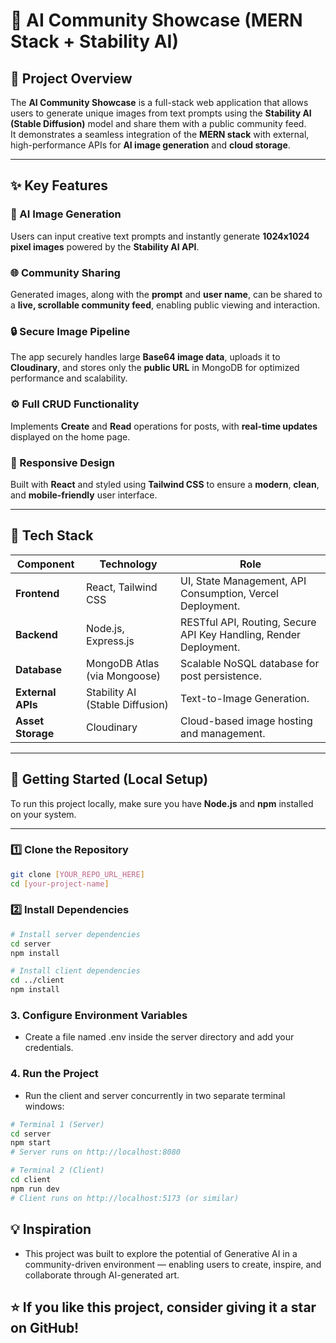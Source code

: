 # 🧠 AI Community Showcase (MERN Stack + Stability AI)

## 📘 Project Overview
The **AI Community Showcase** is a full-stack web application that allows users to generate unique images from text prompts using the **Stability AI (Stable Diffusion)** model and share them with a public community feed.  
It demonstrates a seamless integration of the **MERN stack** with external, high-performance APIs for **AI image generation** and **cloud storage**.

---

## ✨ Key Features

### 🎨 AI Image Generation
Users can input creative text prompts and instantly generate **1024x1024 pixel images** powered by the **Stability AI API**.

### 🌐 Community Sharing
Generated images, along with the **prompt** and **user name**, can be shared to a **live, scrollable community feed**, enabling public viewing and interaction.

### 🔒 Secure Image Pipeline
The app securely handles large **Base64 image data**, uploads it to **Cloudinary**, and stores only the **public URL** in MongoDB for optimized performance and scalability.

### ⚙️ Full CRUD Functionality
Implements **Create** and **Read** operations for posts, with **real-time updates** displayed on the home page.

### 📱 Responsive Design
Built with **React** and styled using **Tailwind CSS** to ensure a **modern**, **clean**, and **mobile-friendly** user interface.

---

## 🧩 Tech Stack

| **Component**       | **Technology**                         | **Role**                                                                 |
|----------------------|----------------------------------------|--------------------------------------------------------------------------|
| **Frontend**         | React, Tailwind CSS                    | UI, State Management, API Consumption, Vercel Deployment.                |
| **Backend**          | Node.js, Express.js                    | RESTful API, Routing, Secure API Key Handling, Render Deployment.        |
| **Database**         | MongoDB Atlas (via Mongoose)           | Scalable NoSQL database for post persistence.                            |
| **External APIs**    | Stability AI (Stable Diffusion)        | Text-to-Image Generation.                                                |
| **Asset Storage**    | Cloudinary                             | Cloud-based image hosting and management.                                |

---

## 🚀 Getting Started (Local Setup)

To run this project locally, make sure you have **Node.js** and **npm** installed on your system.

---

### 1️⃣ Clone the Repository
```bash
git clone [YOUR_REPO_URL_HERE]
cd [your-project-name]
```

### 2️⃣ Install Dependencies
```bash
# Install server dependencies
cd server
npm install

# Install client dependencies
cd ../client
npm install
```

### 3. Configure Environment Variables
- Create a file named .env inside the server directory and add your credentials.

### 4. Run the Project
- Run the client and server concurrently in two separate terminal windows:
```bash
# Terminal 1 (Server)
cd server
npm start
# Server runs on http://localhost:8080

# Terminal 2 (Client)
cd client
npm run dev
# Client runs on http://localhost:5173 (or similar)
```

## 💡 Inspiration

- This project was built to explore the potential of Generative AI in a community-driven environment — enabling users to create, inspire, and collaborate through AI-generated art.


## ⭐ If you like this project, consider giving it a star on GitHub!